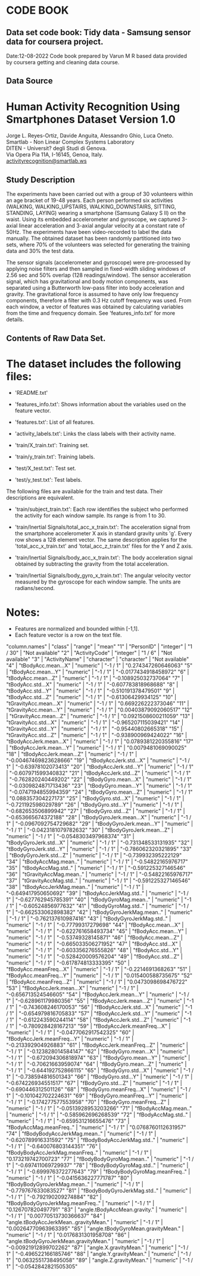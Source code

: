 # CODE BOOK
## Data set code book: Tidy data - Samsung sensor data for coursera project.
Date:12-08-2022
Code book prepared by Varun M R based data provided by coursera getting and cleaning data course.
## Data Source
Human Activity Recognition Using Smartphones Dataset
Version 1.0
==================================================================
Jorge L. Reyes-Ortiz, Davide Anguita, Alessandro Ghio, Luca Oneto.  
Smartlab - Non Linear Complex Systems Laboratory  
DITEN - Universit? degli Studi di Genova.  
Via Opera Pia 11A, I-16145, Genoa, Italy.  
activityrecognition@smartlab.ws  

## Study Description
The experiments have been carried out with a group of 30 volunteers within an age bracket of 19-48 years. Each person performed six activities (WALKING, WALKING_UPSTAIRS, WALKING_DOWNSTAIRS, SITTING, STANDING, LAYING) wearing a smartphone (Samsung Galaxy S II) on the waist. Using its embedded accelerometer and gyroscope, we captured 3-axial linear acceleration and 3-axial angular velocity at a constant rate of 50Hz. The experiments have been video-recorded to label the data manually. The obtained dataset has been randomly partitioned into two sets, where 70% of the volunteers was selected for generating the training data and 30% the test data. 

The sensor signals (accelerometer and gyroscope) were pre-processed by applying noise filters and then sampled in fixed-width sliding windows of 2.56 sec and 50% overlap (128 readings/window). The sensor acceleration signal, which has gravitational and body motion components, was separated using a Butterworth low-pass filter into body acceleration and gravity. The gravitational force is assumed to have only low frequency components, therefore a filter with 0.3 Hz cutoff frequency was used. From each window, a vector of features was obtained by calculating variables from the time and frequency domain. See 'features_info.txt' for more details. 
## Contents of Raw Data Set.
The dataset includes the following files:
=========================================

- 'README.txt'

- 'features_info.txt': Shows information about the variables used on the feature vector.

- 'features.txt': List of all features.

- 'activity_labels.txt': Links the class labels with their activity name.

- 'train/X_train.txt': Training set.

- 'train/y_train.txt': Training labels.

- 'test/X_test.txt': Test set.

- 'test/y_test.txt': Test labels.

The following files are available for the train and test data. Their descriptions are equivalent. 

- 'train/subject_train.txt': Each row identifies the subject who performed the activity for each window sample. Its range is from 1 to 30. 

- 'train/Inertial Signals/total_acc_x_train.txt': The acceleration signal from the smartphone accelerometer X axis in standard gravity units 'g'. Every row shows a 128 element vector. The same description applies for the 'total_acc_x_train.txt' and 'total_acc_z_train.txt' files for the Y and Z axis. 

- 'train/Inertial Signals/body_acc_x_train.txt': The body acceleration signal obtained by subtracting the gravity from the total acceleration. 

- 'train/Inertial Signals/body_gyro_x_train.txt': The angular velocity vector measured by the gyroscope for each window sample. The units are radians/second. 

Notes: 
======
- Features are normalized and bounded within [-1,1].
- Each feature vector is a row on the text file.



"column.names" | "class" | "range" | "mean"
"1" | "PersonID" | "integer" | "1  /  30" | "Not available"
"2" | "ActivityCode" | "integer" | "1  /  6" | "Not available"
"3" | "ActivityName" | "character" | "character" | "Not available"
"4" | "tBodyAcc.mean...X" | "numeric" | "-1  /  1" | "0.274347260646063"
"5" | "tBodyAcc.mean...Y" | "numeric" | "-1  /  1" | "-0.0177434918458972"
"6" | "tBodyAcc.mean...Z" | "numeric" | "-1  /  1" | "-0.108925032737064"
"7" | "tBodyAcc.std...X" | "numeric" | "-1  /  1" | "-0.607783818968688"
"8" | "tBodyAcc.std...Y" | "numeric" | "-1  /  1" | "-0.510191378479501"
"9" | "tBodyAcc.std...Z" | "numeric" | "-1  /  1" | "-0.61306429934125"
"10" | "tGravityAcc.mean...X" | "numeric" | "-1  /  1" | "0.669226222373046"
"11" | "tGravityAcc.mean...Y" | "numeric" | "-1  /  1" | "0.00403879092060517"
"12" | "tGravityAcc.mean...Z" | "numeric" | "-1  /  1" | "0.0921508600211059"
"13" | "tGravityAcc.std...X" | "numeric" | "-1  /  1" | "-0.965207115039421"
"14" | "tGravityAcc.std...Y" | "numeric" | "-1  /  1" | "-0.95440802665318"
"15" | "tGravityAcc.std...Z" | "numeric" | "-1  /  1" | "-0.938900969424022"
"16" | "tBodyAccJerk.mean...X" | "numeric" | "-1  /  1" | "0.0789381220355816"
"17" | "tBodyAccJerk.mean...Y" | "numeric" | "-1  /  1" | "0.0079481069090025"
"18" | "tBodyAccJerk.mean...Z" | "numeric" | "-1  /  1" | "-0.00467469823628666"
"19" | "tBodyAccJerk.std...X" | "numeric" | "-1  /  1" | "-0.63978102073413"
"20" | "tBodyAccJerk.std...Y" | "numeric" | "-1  /  1" | "-0.607971599340832"
"21" | "tBodyAccJerk.std...Z" | "numeric" | "-1  /  1" | "-0.762820240449202"
"22" | "tBodyGyro.mean...X" | "numeric" | "-1  /  1" | "-0.0309824871713436"
"23" | "tBodyGyro.mean...Y" | "numeric" | "-1  /  1" | "-0.0747194855994359"
"24" | "tBodyGyro.mean...Z" | "numeric" | "-1  /  1" | "0.088357304227173"
"25" | "tBodyGyro.std...X" | "numeric" | "-1  /  1" | "-0.721192598029789"
"26" | "tBodyGyro.std...Y" | "numeric" | "-1  /  1" | "-0.682653506899942"
"27" | "tBodyGyro.std...Z" | "numeric" | "-1  /  1" | "-0.653665674372188"
"28" | "tBodyGyroJerk.mean...X" | "numeric" | "-1  /  1" | "-0.0967092754729682"
"29" | "tBodyGyroJerk.mean...Y" | "numeric" | "-1  /  1" | "-0.0423181079782632"
"30" | "tBodyGyroJerk.mean...Z" | "numeric" | "-1  /  1" | "-0.0548303497968374"
"31" | "tBodyGyroJerk.std...X" | "numeric" | "-1  /  1" | "-0.731348533131935"
"32" | "tBodyGyroJerk.std...Y" | "numeric" | "-1  /  1" | "-0.786062320321895"
"33" | "tBodyGyroJerk.std...Z" | "numeric" | "-1  /  1" | "-0.739932395222129"
"34" | "tBodyAccMag.mean.." | "numeric" | "-1  /  1" | "-0.54822165976717"
"35" | "tBodyAccMag.std.." | "numeric" | "-1  /  1" | "-0.591225327146546"
"36" | "tGravityAccMag.mean.." | "numeric" | "-1  /  1" | "-0.54822165976717"
"37" | "tGravityAccMag.std.." | "numeric" | "-1  /  1" | "-0.591225327146546"
"38" | "tBodyAccJerkMag.mean.." | "numeric" | "-1  /  1" | "-0.649417950650692"
"39" | "tBodyAccJerkMag.std.." | "numeric" | "-1  /  1" | "-0.627762945785391"
"40" | "tBodyGyroMag.mean.." | "numeric" | "-1  /  1" | "-0.60524856977632"
"41" | "tBodyGyroMag.std.." | "numeric" | "-1  /  1" | "-0.662533062898382"
"42" | "tBodyGyroJerkMag.mean.." | "numeric" | "-1  /  1" | "-0.762137610987416"
"43" | "tBodyGyroJerkMag.std.." | "numeric" | "-1  /  1" | "-0.77799317279698"
"44" | "fBodyAcc.mean...X" | "numeric" | "-1  /  1" | "-0.622761658493734"
"45" | "fBodyAcc.mean...Y" | "numeric" | "-1  /  1" | "-0.53749328145871"
"46" | "fBodyAcc.mean...Z" | "numeric" | "-1  /  1" | "-0.665033506271952"
"47" | "fBodyAcc.std...X" | "numeric" | "-1  /  1" | "-0.603356276555826"
"48" | "fBodyAcc.std...Y" | "numeric" | "-1  /  1" | "-0.528420009576204"
"49" | "fBodyAcc.std...Z" | "numeric" | "-1  /  1" | "-0.617874813333395"
"50" | "fBodyAcc.meanFreq...X" | "numeric" | "-1  /  1" | "-0.2214691368263"
"51" | "fBodyAcc.meanFreq...Y" | "numeric" | "-1  /  1" | "0.015400588735675"
"52" | "fBodyAcc.meanFreq...Z" | "numeric" | "-1  /  1" | "0.0473098698476722"
"53" | "fBodyAccJerk.mean...X" | "numeric" | "-1  /  1" | "-0.656713524546605"
"54" | "fBodyAccJerk.mean...Y" | "numeric" | "-1  /  1" | "-0.628961179980356"
"55" | "fBodyAccJerk.mean...Z" | "numeric" | "-1  /  1" | "-0.743608246170053"
"56" | "fBodyAccJerk.std...X" | "numeric" | "-1  /  1" | "-0.654979816705833"
"57" | "fBodyAccJerk.std...Y" | "numeric" | "-1  /  1" | "-0.612243590244114"
"58" | "fBodyAccJerk.std...Z" | "numeric" | "-1  /  1" | "-0.780928428167213"
"59" | "fBodyAccJerk.meanFreq...X" | "numeric" | "-1  /  1" | "-0.0477062917542325"
"60" | "fBodyAccJerk.meanFreq...Y" | "numeric" | "-1  /  1" | "-0.213392904926883"
"61" | "fBodyAccJerk.meanFreq...Z" | "numeric" | "-1  /  1" | "-0.123828014584147"
"62" | "fBodyGyro.mean...X" | "numeric" | "-1  /  1" | "-0.672094306818974"
"63" | "fBodyGyro.mean...Y" | "numeric" | "-1  /  1" | "-0.70621663959074"
"64" | "fBodyGyro.mean...Z" | "numeric" | "-1  /  1" | "-0.644192752866115"
"65" | "fBodyGyro.std...X" | "numeric" | "-1  /  1" | "-0.738594816501343"
"66" | "fBodyGyro.std...Y" | "numeric" | "-1  /  1" | "-0.674226934551517"
"67" | "fBodyGyro.std...Z" | "numeric" | "-1  /  1" | "-0.690446312501126"
"68" | "fBodyGyro.meanFreq...X" | "numeric" | "-1  /  1" | "-0.101042702224631"
"69" | "fBodyGyro.meanFreq...Y" | "numeric" | "-1  /  1" | "-0.174277577553958"
"70" | "fBodyGyro.meanFreq...Z" | "numeric" | "-1  /  1" | "-0.0513928953203266"
"71" | "fBodyAccMag.mean.." | "numeric" | "-1  /  1" | "-0.585962696268539"
"72" | "fBodyAccMag.std.." | "numeric" | "-1  /  1" | "-0.659531216655476"
"73" | "fBodyAccMag.meanFreq.." | "numeric" | "-1  /  1" | "0.0768760112631957"
"74" | "fBodyBodyAccJerkMag.mean.." | "numeric" | "-1  /  1" | "-0.620789916331592"
"75" | "fBodyBodyAccJerkMag.std.." | "numeric" | "-1  /  1" | "-0.640076803144351"
"76" | "fBodyBodyAccJerkMag.meanFreq.." | "numeric" | "-1  /  1" | "0.173219742700723"
"77" | "fBodyBodyGyroMag.mean.." | "numeric" | "-1  /  1" | "-0.697411069729937"
"78" | "fBodyBodyGyroMag.std.." | "numeric" | "-1  /  1" | "-0.699976372277643"
"79" | "fBodyBodyGyroMag.meanFreq.." | "numeric" | "-1  /  1" | "-0.0415636227771787"
"80" | "fBodyBodyGyroJerkMag.mean.." | "numeric" | "-1  /  1" | "-0.779767633083527"
"81" | "fBodyBodyGyroJerkMag.std.." | "numeric" | "-1  /  1" | "-0.792190209274884"
"82" | "fBodyBodyGyroJerkMag.meanFreq.." | "numeric" | "-1  /  1" | "0.126707820497791"
"83" | "angle.tBodyAccMean.gravity." | "numeric" | "-1  /  1" | "0.00770513730366637"
"84" | "angle.tBodyAccJerkMean..gravityMean." | "numeric" | "-1  /  1" | "0.00264770963963395"
"85" | "angle.tBodyGyroMean.gravityMean." | "numeric" | "-1  /  1" | "0.0176831301958708"
"86" | "angle.tBodyGyroJerkMean.gravityMean." | "numeric" | "-1  /  1" | "-0.00921912899702262"
"87" | "angle.X.gravityMean." | "numeric" | "-1  /  1" | "-0.496522166185746"
"88" | "angle.Y.gravityMean." | "numeric" | "-1  /  1" | "0.0632551738495058"
"89" | "angle.Z.gravityMean." | "numeric" | "-1  /  1" | "-0.0542842821505305"
